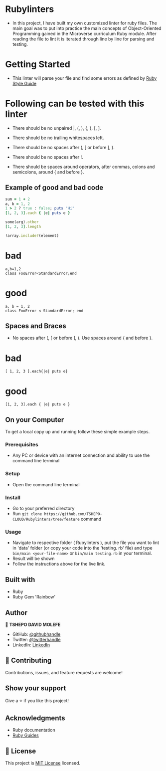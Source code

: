# Rubylinters

- In this project, I have built my own customized linter for ruby files. The
  main goal was to put into practice the main concepts of Object-Oriented
  Programming gained in the Microverse curriculum Ruby module. After reading the
  file to lint it is iterated through line by line for parsing and testing.


# Getting Started

- This linter will parse your file and find some errors as defined by
  [Ruby Style Guide](https://github.com/github/rubocop-github/blob/master/STYLEGUIDE.md)

# Following can be tested with this linter

- There should be no unpaired |, (, ), {, }, [, ].

- There should be no trailing whitespaces left.

- There should be no spaces after (, [ or before ], ).

- There should be no spaces after !.

- There should be spaces around operators, after commas, colons and semicolons,
  around { and before }.



## Example of good and bad code

```ruby
sum = 1 + 2
a, b = 1, 2
1 > 2 ? true : false; puts "Hi"
[1, 2, 3].each { |e| puts e }
```

```ruby
some(arg).other
[1, 2, 3].length
```

```ruby
!array.include?(element)
```



# bad
```sum=1+2
a,b=1,2
class FooError<StandardError;end
```

# good

```sum = 1 + 2
a, b = 1, 2
class FooError < StandardError; end
```

## Spaces and Braces

- No spaces after (, [ or before ], ). Use spaces around { and before }.

# bad
```some( arg ).other
[ 1, 2, 3 ].each{|e| puts e}
```

# good
```some(arg).other
[1, 2, 3].each { |e| puts e }
```


## On your Computer

To get a local copy up and running follow these simple example steps.

### Prerequisites

- Any PC or device with an internet connection and ability to use the command
  line terminal

### Setup

- Open the command line terminal

### Install

- Go to your preferred directory
- Run `git clone https://github.com/TSHEPO-CLOUD/Rubylinters/tree/feature` command

### Usage

- Navigate to respective folder ( Rubylinters ), put the file you want to lint
  in 'data' folder (or copy your code into the 'testing. rb' file) and type
  `bin/main <your-file-name>` or `bin/main testing.rb` in your terminal.
- Result will be shown
- Follow the instructions above for the live link.


## Built with

- Ruby
- Ruby Gem 'Rainbow'

## Author

👤 **TSHEPO DAVID MOLEFE**

- GitHub: [@githubhandle](https://github.com/TSHEPO-CLOUD)
- Twitter: [@twitterhandle](https://twitter.com/tshepomolefem)
- LinkedIn: [LinkedIn](https://www.linkedin.com/in/tshepo-molefe-8153313b)

## 🤝 Contributing

Contributions, issues, and feature requests are welcome!

## Show your support

Give a ⭐️ if you like this project!

## Acknowledgments

- Ruby documentation
- [Ruby Guides](https://www.rubyguides.com/)

## 📝 License

This project is [MIT License](./LICENSE) licensed.
